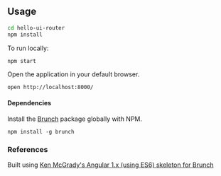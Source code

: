 
## Usage
```sh
cd hello-ui-router
npm install
```

To run locally:
```sh
npm start
```
Open the application in your default browser.

```shell
open http://localhost:8000/
```

#### Dependencies

Install the [Brunch](http://brunch.io) package globally with NPM.

```shell
npm install -g brunch
```

### References

Built using [Ken McGrady's Angular 1.x (using ES6) skeleton for Brunch](https://github.com/kmcgrady/with-angular)
